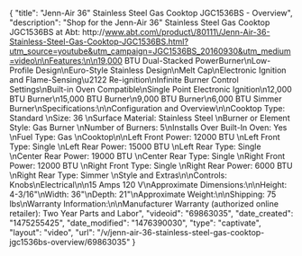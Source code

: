 {
    "title": "Jenn-Air 36\" Stainless Steel Gas Cooktop JGC1536BS - Overview",
    "description": "Shop for the Jenn-Air 36\" Stainless Steel Gas Cooktop JGC1536BS at Abt: http:\/\/www.abt.com\/product\/80111\/Jenn-Air-36-Stainless-Steel-Gas-Cooktop-JGC1536BS.html?utm_source=youtube&utm_campaign=JGC1536BS_20160930&utm_medium=video\n\nFeatures:\n\n19,000 BTU Dual-Stacked PowerBurner\nLow-Profile Design\nEuro-Style Stainless Design\nMelt Cap\nElectronic Ignition and Flame-Sensing\u2122 Re-ignition\nInfinite Burner Control Settings\nBuilt-in Oven Compatible\nSingle Point Electronic Ignition\n12,000 BTU Burner\n15,000 BTU Burner\n9,000 BTU Burner\n6,000 BTU Simmer Burner\nSpecifications:\n\nConfiguration and Overview\n\nCooktop Type: Standard \nSize: 36 \nSurface Material: Stainless Steel \nBurner or Element Style: Gas Burner \nNumber of Burners: 5\nInstalls Over Built-In Oven: Yes \nFuel Type: Gas \nCooktop\n\nLeft Front Power: 12000 BTU \nLeft Front Type: Single \nLeft Rear Power: 15000 BTU \nLeft Rear Type: Single \nCenter Rear Power: 19000 BTU \nCenter Rear Type: Single \nRight Front Power: 12000 BTU \nRight Front Type: Single \nRight Rear Power: 6000 BTU \nRight Rear Type: Simmer \nStyle and Extras\n\nControls: Knobs\nElectrical\n\n15 Amps 120 V\nApproximate Dimensions:\n\nHeight: 4-3\/16\"\nWidth: 36\"\nDepth: 21\"\nApproximate Weight:\n\nShipping: 75 lbs\nWarranty Information:\n\nManufacturer Warranty (authorized online retailer): Two Year Parts and Labor",
    "videoid": "69863035",
    "date_created": "1475255425",
    "date_modified": "1476390030",
    "type": "captivate",
    "layout": "video",
    "url": "\/v\/jenn-air-36-stainless-steel-gas-cooktop-jgc1536bs-overview\/69863035"
}